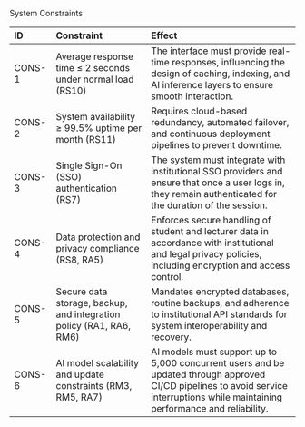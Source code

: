 System Constraints

| ID | Constraint | Effect |
|:---|:---|:---|
| CONS-1 | Average response time ≤ 2 seconds under normal load (RS10) | The interface must provide real-time responses, influencing the design of caching, indexing, and AI inference layers to ensure smooth interaction. |
| CONS-2 | System availability ≥ 99.5% uptime per month (RS11) | Requires cloud-based redundancy, automated failover, and continuous deployment pipelines to prevent downtime. |
| CONS-3 | Single Sign-On (SSO) authentication (RS7) | The system must integrate with institutional SSO providers and ensure that once a user logs in, they remain authenticated for the duration of the session. |
| CONS-4 | Data protection and privacy compliance (RS8, RA5) | Enforces secure handling of student and lecturer data in accordance with institutional and legal privacy policies, including encryption and access control. |
| CONS-5 | Secure data storage, backup, and integration policy (RA1, RA6, RM6) | Mandates encrypted databases, routine backups, and adherence to institutional API standards for system interoperability and recovery. |
| CONS-6 | AI model scalability and update constraints (RM3, RM5, RA7) | AI models must support up to 5,000 concurrent users and be updated through approved CI/CD pipelines to avoid service interruptions while maintaining performance and reliability. |
